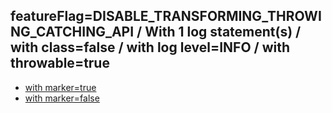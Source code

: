 ## featureFlag=DISABLE_TRANSFORMING_THROWING_CATCHING_API / With 1 log statement(s) / with class=false / with log level=INFO / with throwable=true

* [with marker=true](marker-true/index.md)
* [with marker=false](marker-false/index.md)



